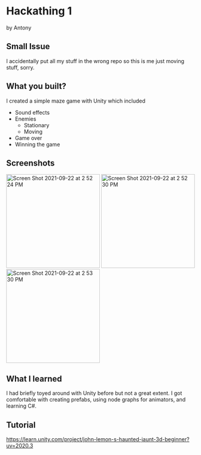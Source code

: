 # Hackathing 1 
by Antony


## Small Issue
I accidentally put all my stuff in the wrong repo so this is me just moving stuff, sorry.

## What you built?

I created a simple maze game with Unity which included

* Sound effects
* Enemies
  * Stationary 
  * Moving 
* Game over
* Winning the game

## Screenshots
<img width="250" alt="Screen Shot 2021-09-22 at 2 52 24 PM" src="https://user-images.githubusercontent.com/59710582/134405201-348b3d6d-d313-4866-940b-3e449dc3095e.png">
<img width="250" alt="Screen Shot 2021-09-22 at 2 52 30 PM" src="https://user-images.githubusercontent.com/59710582/134405238-6811198d-343c-4d26-bd7e-875879905435.png">
<img width="250" alt="Screen Shot 2021-09-22 at 2 53 30 PM" src="https://user-images.githubusercontent.com/59710582/134405314-34d468db-87da-46fb-979d-f2e2bb358923.png">

## What I learned

I had briefly toyed around with Unity before but not a great extent. I got comfortable with creating prefabs, using node graphs for animators, and learning C#.

## Tutorial 
https://learn.unity.com/project/john-lemon-s-haunted-jaunt-3d-beginner?uv=2020.3


